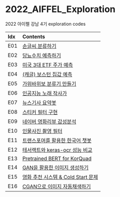 # 2022_AIFFEL_Exploration
2022 아이펠 강남 4기 exploration codes

**Idx**|**Contents**
:--|:--
E01|[손글씨 분류하기](https://github.com/ethan-yoo/2022_AIFFEL/blob/main/Exploration/E01/E01_handwriting.ipynb)
E02|[당뇨수치 예측하기](https://github.com/ethan-yoo/2022_AIFFEL/blob/main/Exploration/E02/E02_diabetes.ipynb)
E03|[미국 3대 ETF 주가 예측](https://github.com/ethan-yoo/2022_AIFFEL/blob/main/Exploration/E03/E03_ETF_prediction.ipynb)
E04|[(캐글) 보스턴 집값 예측](https://github.com/ethan-yoo/2022_AIFFEL/blob/main/Exploration/E04/E04_kaggle_housing.ipynb)
E05|[가위바위보 분류기 만들기](https://github.com/ethan-yoo/2022_AIFFEL/blob/main/Exploration/E05/E05_RockScissorPaper.ipynb)
E06|[인공지능 노래 작사가](https://github.com/ethan-yoo/2022_AIFFEL/blob/main/Exploration/E06/E06_killing_verse.ipynb)
E07|[뉴스기사 요약봇](https://github.com/ethan-yoo/2022_AIFFEL/blob/main/Exploration/E07/E07_3LineSummary.ipynb)
E08|[스티커 필터 구현](https://github.com/ethan-yoo/2022_AIFFEL/blob/main/Exploration/E08/E08_ImNotSnapChat.ipynb)
E09|[네이버 영화리뷰 감성분석](https://github.com/ethan-yoo/2022_AIFFEL/blob/main/Exploration/E09/E09_Sentimental.ipynb)
E10|[인물사진 촬영 필터](https://github.com/ethan-yoo/2022_AIFFEL/tree/main/Exploration/E10)
E11|[트랜스포머를 활용한 한국어 챗봇](https://github.com/ethan-yoo/2022_AIFFEL/blob/main/Exploration/E11/E11_Transformer_Chatbot.ipynb)
E12|[테서랙트와 keras-ocr 성능 비교](https://github.com/ethan-yoo/2022_AIFFEL/blob/main/Exploration/E12/E12_OCR.ipynb)
E13|[Pretrained BERT for KorQuad](https://github.com/ethan-yoo/2022_AIFFEL/blob/main/Exploration/E13/E13_BERT4KorQuad.ipynb)
E14|[GAN을 활용한 이미지 생성하기](https://github.com/ethan-yoo/2022_AIFFEL/blob/main/Exploration/E14/E14_GAN4fakefasion.ipynb)
E15|[영화 추천 시스템 & Cold Start 문제](https://github.com/ethan-yoo/2022_AIFFEL/blob/main/Exploration/E15/E15_DoYouLikeToyStory.ipynb)
E16|[CGAN으로 이미지 자동채색하기](https://github.com/ethan-yoo/2022_AIFFEL/blob/main/Exploration/E16/E16_AutoColoring.ipynb)

